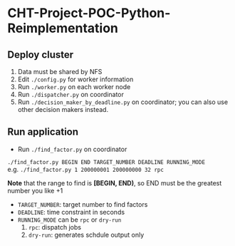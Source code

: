 CHT-Project-POC-Python-Reimplementation
=======================================

## Deploy cluster
1.  Data must be shared by NFS
2.  Edit `./config.py` for worker information
3.  Run `./worker.py` on each worker node
4.  Run `./dispatcher.py` on coordinator
5.  Run `./decision_maker_by_deadline.py` on coordinator; you can also use other decision makers instead.

## Run application
*  Run `./find_factor.py` on coordinator

`./find_factor.py BEGIN END TARGET_NUMBER DEADLINE RUNNING_MODE`  
e.g. `./find_factor.py 1 200000001 200000000 32 rpc`

**Note** that the range to find is **[BEGIN, END)**, so END must be the greatest number
you like +1

* `TARGET_NUMBER`: target number to find factors
* `DEADLINE`: time constraint in seconds
* `RUNNING_MODE` can be `rpc` or `dry-run`
    1. `rpc`: dispatch jobs
    2. `dry-run`: generates schdule output only
